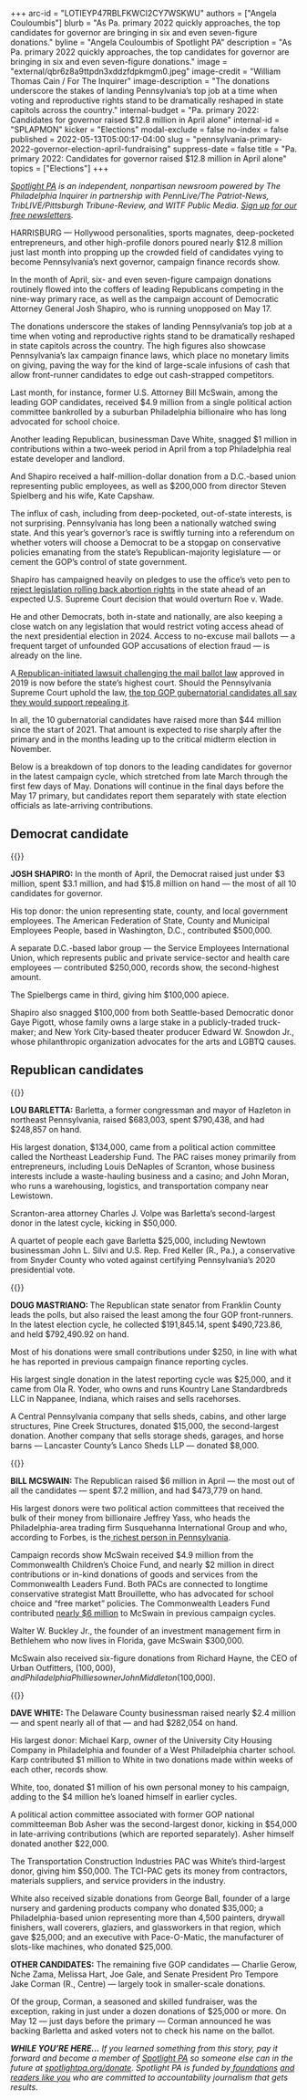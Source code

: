 +++
arc-id = "LOTIEYP47RBLFKWCI2CY7WSKWU"
authors = ["Angela Couloumbis"]
blurb = "As Pa. primary 2022 quickly approaches, the top candidates for governor are bringing in six and even seven-figure donations."
byline = "Angela Couloumbis of Spotlight PA"
description = "As Pa. primary 2022 quickly approaches, the top candidates for governor are bringing in six and even seven-figure donations."
image = "external/qbr6z8a9ttpdn3xddzfdpkmgm0.jpeg"
image-credit = "William Thomas Cain / For The Inquirer"
image-description = "The donations underscore the stakes of landing Pennsylvania’s top job at a time when voting and reproductive rights stand to be dramatically reshaped in state capitols across the country."
internal-budget = "Pa. primary 2022: Candidates for governor raised $12.8 million in April alone"
internal-id = "SPLAPMON"
kicker = "Elections"
modal-exclude = false
no-index = false
published = 2022-05-13T05:00:17-04:00
slug = "pennsylvania-primary-2022-governor-election-april-fundraising"
suppress-date = false
title = "Pa. primary 2022: Candidates for governor raised $12.8 million in April alone"
topics = ["Elections"]
+++

<a href="https://www.spotlightpa.org/"><i>Spotlight PA</i></a><i> is an independent, nonpartisan newsroom powered by The Philadelphia Inquirer in partnership with PennLive/The Patriot-News, TribLIVE/Pittsburgh Tribune-Review, and WITF Public Media. </i><a href="https://www.spotlightpa.org/newsletters"><i>Sign up for our free newsletters</i></a><i>.</i>

HARRISBURG — Hollywood personalities, sports magnates, deep-pocketed entrepreneurs, and other high-profile donors poured nearly $12.8 million just last month into propping up the crowded field of candidates vying to become Pennsylvania’s next governor, campaign finance records show.

In the month of April, six- and even seven-figure campaign donations routinely flowed into the coffers of leading Republicans competing in the nine-way primary race, as well as the campaign account of Democratic Attorney General Josh Shapiro, who is running unopposed on May 17.

The donations underscore the stakes of landing Pennsylvania’s top job at a time when voting and reproductive rights stand to be dramatically reshaped in state capitols across the country. The high figures also showcase Pennsylvania’s lax campaign finance laws, which place no monetary limits on giving, paving the way for the kind of large-scale infusions of cash that allow front-runner candidates to edge out cash-strapped competitors.

<script src="https://www.spotlightpa.org/embed.js" async></script><div data-spl-embed-version="1" data-spl-src="https://www.spotlightpa.org/embeds/newsletter/"></div>

Last month, for instance, former U.S. Attorney Bill McSwain, among the leading GOP candidates, received $4.9 million from a single political action committee bankrolled by a suburban Philadelphia billionaire who has long advocated for school choice.

Another leading Republican, businessman Dave White, snagged $1 million in contributions within a two-week period in April from a top Philadelphia real estate developer and landlord.

And Shapiro received a half-million-dollar donation from a D.C.-based union representing public employees, as well as $200,000 from director Steven Spielberg and his wife, Kate Capshaw.

The influx of cash, including from deep-pocketed, out-of-state interests, is not surprising. Pennsylvania has long been a nationally watched swing state. And this year’s governor’s race is swiftly turning into a referendum on whether voters will choose a Democrat to be a stopgap on conservative policies emanating from the state’s Republican-majority legislature — or cement the GOP’s control of state government.

Shapiro has campaigned heavily on pledges to use the office’s veto pen to <a href="https://www.spotlightpa.org/news/2022/05/roe-v-wade-pa-governor-race-abortion-access/">reject legislation rolling back abortion rights</a> in the state ahead of an expected U.S. Supreme Court decision that would overturn Roe v. Wade.

He and other Democrats, both in-state and nationally, are also keeping a close watch on any legislation that would restrict voting access ahead of the next presidential election in 2024. Access to no-excuse mail ballots — a frequent target of unfounded GOP accusations of election fraud — is already on the line.

<div class="flourish-embed flourish-chart" data-src="visualisation/9976153"><script src="https://public.flourish.studio/resources/embed.js"></script></div>

A<a href="https://www.spotlightpa.org/news/2022/03/pennsylvania-mail-voting-supreme-court-hearing/"> Republican-initiated lawsuit challenging the mail ballot law</a> approved in 2019 is now before the state’s highest court. Should the Pennsylvania Supreme Court uphold the law, <a href="https://www.spotlightpa.org/news/2022/04/pa-primary-governor-election-2022-candidates-guide/">the top GOP gubernatorial candidates all say they would support repealing it</a>.

In all, the 10 gubernatorial candidates have raised more than $44 million since the start of 2021. That amount is expected to rise sharply after the primary and in the months leading up to the critical midterm election in November.

Below is a breakdown of top donors to the leading candidates for governor in the latest campaign cycle, which stretched from late March through the first few days of May. Donations will continue in the final days before the May 17 primary, but candidates report them separately with state election officials as late-arriving contributions.

## Democrat candidate

{{<picture src="external/hkskn1kvqsver3dhcj3qazwja4.jpeg" description="In the month of April, Josh Shapiro raised just under $3 million, spent $3.1 million, and had $15.8 million on hand — the most of all 10 candidates for governor." caption="In the month of April, Josh Shapiro raised just under $3 million, spent $3.1 million, and had $15.8 million on hand — the most of all 10 candidates for governor." credit="HEATHER KHALIFA / Philadelphia Inquirer">}} 

<b>JOSH SHAPIRO:</b> In the month of April, the Democrat raised just under $3 million, spent $3.1 million, and had $15.8 million on hand — the most of all 10 candidates for governor.

His top donor: the union representing state, county, and local government employees. The American Federation of State, County and Municipal Employees People, based in Washington, D.C., contributed $500,000.

A separate D.C.-based labor group — the Service Employees International Union, which represents public and private service-sector and health care employees — contributed $250,000, records show, the second-highest amount.

The Spielbergs came in third, giving him $100,000 apiece.

Shapiro also snagged $100,000 from both Seattle-based Democratic donor Gaye Pigott, whose family owns a large stake in a publicly-traded truck-maker; and New York City-based theater producer Edward W. Snowdon Jr., whose philanthropic organization advocates for the arts and LGBTQ causes.

## Republican candidates

{{<picture src="external/4gy057bjtp8eq0f2mxfmydj0r4.jpeg" description="Lou Barletta, a former congressman and mayor of Hazleton in northeast Pennsylvania, raised $683,003, spent $790,438, and had $248,857 on hand." caption="Lou Barletta, a former congressman and mayor of Hazleton in northeast Pennsylvania, raised $683,003, spent $790,438, and had $248,857 on hand." credit="TOM GRALISH / Philadelphia Inquirer">}} 

<b>LOU BARLETTA:</b> Barletta, a former congressman and mayor of Hazleton in northeast Pennsylvania, raised $683,003, spent $790,438, and had $248,857 on hand.

His largest donation, $134,000, came from a political action committee called the Northeast Leadership Fund. The PAC raises money primarily from entrepreneurs, including Louis DeNaples of Scranton, whose business interests include a waste-hauling business and a casino; and John Moran, who runs a warehousing, logistics, and transportation company near Lewistown.

Scranton-area attorney Charles J. Volpe was Barletta’s second-largest donor in the latest cycle, kicking in $50,000.

A quartet of people each gave Barletta $25,000, including Newtown businessman John L. Silvi and U.S. Rep. Fred Keller (R., Pa.), a conservative from Snyder County who voted against certifying Pennsylvania’s 2020 presidential vote.

{{<picture src="external/9wbzyhkytyt1p2m5fjp3yadsfc.jpeg" description="Doug Mastriano leads the polls, but also raised the least among the four GOP front-runners. " caption="Doug Mastriano leads the polls, but also raised the least among the four GOP front-runners. " credit="Amanda Berg / For Spotlight PA">}} 

<b>DOUG MASTRIANO: </b>The Republican state senator from Franklin County leads the polls, but also raised the least among the four GOP front-runners. In the latest election cycle, he collected $191,845.14, spent $490,723.86, and held $792,490.92 on hand.

Most of his donations were small contributions under $250, in line with what he has reported in previous campaign finance reporting cycles.

His largest single donation in the latest reporting cycle was $25,000, and it came from Ola R. Yoder, who owns and runs Kountry Lane Standardbreds LLC in Nappanee, Indiana, which raises and sells racehorses.

A Central Pennsylvania company that sells sheds, cabins, and other large structures, Pine Creek Structures, donated $15,000, the second-largest donation. Another company that sells storage sheds, garages, and horse barns — Lancaster County’s Lanco Sheds LLP — donated $8,000.

{{<picture src="external/aefyqkkmrt76cwsh3184xa1r98.jpeg" description="Bill McSwain raised $6 million in April — the most out of all the candidates — spent $7.2 million, and had $473,779 on hand." caption="Bill McSwain raised $6 million in April — the most out of all the candidates — spent $7.2 million, and had $473,779 on hand." credit="Jose F. Moreno/ Philadelphia Inquirer">}} 

<b>BILL MCSWAIN: </b>The Republican raised $6 million in April — the most out of all the candidates — spent $7.2 million, and had $473,779 on hand.

His largest donors were two political action committees that received the bulk of their money from billionaire Jeffrey Yass, who heads the Philadelphia-area trading firm Susquehanna International Group and who, according to Forbes, is the<a href="https://www.forbes.com/sites/michelatindera/2021/04/16/this-secretive-billionaire-is-one-of-americas-biggest-conservative-donors/?sh=58a2759d7f45"> richest person in Pennsylvania</a>.

Campaign records show McSwain received $4.9 million from the Commonwealth Children’s Choice Fund, and nearly $2 million in direct contributions or in-kind donations of goods and services from the Commonwealth Leaders Fund. Both PACs are connected to longtime conservative strategist Matt Brouillette, who has advocated for school choice and “free market” policies. The Commonwealth Leaders Fund contributed <a href="https://www.spotlightpa.org/news/2022/04/pa-primary-governor-election-2022-candidates-fundraising-donations/">nearly $6 million</a> to McSwain in previous campaign cycles.

Walter W. Buckley Jr., the founder of an investment management firm in Bethlehem who now lives in Florida, gave McSwain $300,000.

McSwain also received six-figure donations from Richard Hayne, the CEO of Urban Outfitters, ($100,000), and Philadelphia Phillies owner John Middleton ($100,000).

{{<picture src="external/950cy9f2k9a4gnpmf9rh06tpkw.jpeg" description="Dave White raised nearly $2.4 million — and spent nearly all of that — and had $282,054 on hand." caption="Dave White raised nearly $2.4 million — and spent nearly all of that — and had $282,054 on hand." credit="JOSÉ F. MORENO / Philadelphia Inquirer">}} 

<b>DAVE WHITE: </b>The Delaware County businessman raised nearly $2.4 million — and spent nearly all of that — and had $282,054 on hand.

His largest donor: Michael Karp, owner of the University City Housing Company in Philadelphia and founder of a West Philadelphia charter school. Karp contributed $1 million to White in two donations made within weeks of each other, records show.

White, too, donated $1 million of his own personal money to his campaign, adding to the $4 million he’s loaned himself in earlier cycles.

A political action committee associated with former GOP national committeeman Bob Asher was the second-largest donor, kicking in $54,000 in late-arriving contributions (which are reported separately). Asher himself donated another $22,000.

The Transportation Construction Industries PAC was White’s third-largest donor, giving him $50,000. The TCI-PAC gets its money from contractors, materials suppliers, and service providers in the industry.

<script src="https://www.spotlightpa.org/embed.js" async></script><div data-spl-embed-version="1" data-spl-src="https://www.spotlightpa.org/embeds/donate/"></div>

White also received sizable donations from George Ball, founder of a large nursery and gardening products company who donated $35,000; a Philadelphia-based union representing more than 4,500 painters, drywall finishers, wall coverers, glaziers, and glassworkers in that region, which gave $25,000; and an executive with Pace-O-Matic, the manufacturer of slots-like machines, who donated $25,000.

<b>OTHER CANDIDATES:</b> The remaining five GOP candidates — Charlie Gerow, Nche Zama, Melissa Hart, Joe Gale, and Senate President Pro Tempore Jake Corman (R., Centre) — largely took in smaller-scale donations.

Of the group, Corman, a seasoned and skilled fundraiser, was the exception, raking in just under a dozen donations of $25,000 or more. On May 12 — just days before the primary — Corman announced he was backing Barletta and asked voters not to check his name on the ballot.

<i><b>WHILE YOU’RE HERE...</b></i><i> If you learned something from this story, pay it forward and become a member of </i><a href="https://www.spotlightpa.org/"><i>Spotlight PA</i></a><i> so someone else can in the future at </i><a href="http://spotlightpa.org/donate"><i>spotlightpa.org/donate</i></a><i>. Spotlight PA is funded by</i><a href="https://www.spotlightpa.org/support"><i> foundations</i></a><i> </i><a href="https://www.spotlightpa.org/support"><i>and readers like you</i></a><i> who are committed to accountability journalism that gets results.</i>
